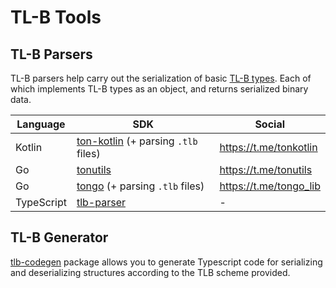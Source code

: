 # TL-B Tools

## TL-B Parsers

TL-B parsers help carry out the serialization of basic [TL-B types](/develop/data-formats/tl-b-types). Each of which
implements TL-B types as an object, and returns serialized binary data.

| Language   | SDK                                                                                                      | Social                 |
|------------|----------------------------------------------------------------------------------------------------------|------------------------|
| Kotlin     | [ton-kotlin](https://github.com/andreypfau/ton-kotlin/tree/main/ton-kotlin-tlb) (+ parsing `.tlb` files) | https://t.me/tonkotlin |
| Go         | [tonutils](https://github.com/xssnick/tonutils-go/tree/master/tlb)                                       | https://t.me/tonutils  |
| Go         | [tongo](https://github.com/tonkeeper/tongo/tree/master/tlb) (+ parsing `.tlb` files)                     | https://t.me/tongo_lib |
| TypeScript | [tlb-parser](https://github.com/ton-community/tlb-parser)                                                | -                      |

## TL-B Generator

[tlb-codegen](https://github.com/ton-community/tlb-codegen) package allows you to generate Typescript code for serializing and deserializing structures according to the TLB scheme provided.